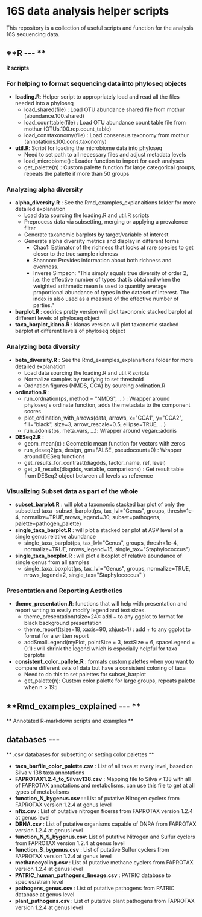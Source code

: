 # 16S data analysis helper scripts

This repository is a collection of useful scripts and function for the analysis 16S sequencing data.

## **R --- **
**R scripts**

### For helping to format sequencing data into phyloseq objects
- **loading.R**: Helper script to appropriately load and read all the files needed into a phyloseq 
	- load\_shared(file) : Load OTU abundance shared file from mothur (abundance.100.shared)
	- load\_counttable(file) : Load OTU abundance count table file from mothur (OTUs.100.rep.count_table)
	- load\_constaxonomy(file) : Load consensus taxonomy from mothur (annotations.100.cons.taxonomy)
- **util.R**: Script for loading the microbiome data into phyloseq
	- Need to set path to all necessary files and adjust metadata levels
	- load\_microbiome() : Loader function to import for each analyses
	- get\_palette(n) : Custom palette function for large categorical groups,  repeats the palette if more than 50 groups

### Analyzing alpha diversity
- **alpha\_diversity.R** : See the Rmd\_examples\_explanaitions folder for more detailed explanation
	- Load data sourcing the loading.R and util.R scripts
	- Preprocess data via subsetting, merging or applying a prevalence filter
	- Generate taxanomic barplots by target/variable of interest
	- Generate alpha diversity metrics and display in different forms
		- Chao1: Estimator of the richness that looks at rare species to get closer to the true sample richness
		- Shannon: Provides information about both richness and evenness.
		- Inverse Simpson: “This simply equals true diversity of order 2, i.e. the effective number of types that is obtained when the weighted arithmetic mean is used to quantify average proportional abundance of types in the dataset of interest. The index is also used as a measure of the effective number of parties.”
- **barplot.R** : cedrics pretty version will plot taxonomic stacked barplot at different levels of phyloseq object
- **taxa\_barplot\_kiana.R** : kianas version will plot taxonomic stacked barplot at different levels of phyloseq object

### Analyzing beta diversity
- **beta\_diversity.R** : See the Rmd\_examples\_explanaitions folder for more detailed explanation
	- Load data sourcing the loading.R and util.R scripts
	- Normalize samples by rarefying to set threshold
	- Ordnation figures (NMDS, CCA) by sourcing ordination.R
- **ordination.R** : 
	- run\_ordnation(ps, method = "NMDS", ...) : Wrapper around phyloseq's ordinate function, adds the metadata to the component scores
	- plot\_ordination\_with\_arrows(data, arrows, x="CCA1", y="CCA2", fill="black", size=3, arrow_rescale=0.5, ellipse=TRUE, ...)
	- run\_adonis(ps, meta_vars, ...): Wrapper around vegan::adonis
- **DESeq2.R** : 
	- geom_mean(x) : Geometric mean function for vectors with zeros
	- run_deseq2(ps, design, gm=FALSE, pseudocount=0) : Wrapper around DESeq functions
	- get_results_for_contrast(diagdds, factor_name, ref, level)
	- get_all_results(diagdds, variable, comparisons) : Get result table from DESeq2 object between all levels vs reference
		

### Visualizing Subset data as part of the whole
- **subset\_barplot.R** : will plot a taxonomic stacked bar plot of only the subsetted taxa
	-subset\_barplot(ps, tax\_lvl="Genus", groups, thresh=1e-4, normalize=TRUE,nrows\_legend=30, subset=pathogens, palette=pathogen\_palette)
- **single\_taxa\_barplot.R** : will plot a stacked bar plot at ASV level of a single genus relative abundance
	- single\_taxa\_barplot(ps, tax\_lvl="Genus", groups, thresh=1e-4, normalize=TRUE, nrows\_legend=15, single\_tax="Staphylococcus")
- **single\_taxa\_boxplot.R** : will plot a boxplot of relative abundance of single genus from all samples 
	- single\_taxa\_boxplot(ps, tax\_lvl="Genus", groups, normalize=TRUE, nrows\_legend=2, single_tax="Staphylococcus" )

### Presentation and Reporting Aesthetics 
- **theme\_presentation.R**: functions that will help with presentation and report writing to easily modify legend and text sizes.
	- theme\_presentation(tsize=24): add + to any ggplot to format for black background presentation
	- theme\_report(tsize=18, xaxis=90, xhjust=1) : add + to any ggplot to format for a written report
	- addSmallLegend(myPlot, pointSize = 3, textSize = 6, spaceLegend = 0.1) : will shrink the legend which is especially helpful for taxa barplots
- **consistent\_color\_pallete.R** : formats custom palettes when you want to compare different sets of data but have a consistent coloring of taxa
	- Need to do this to set palettes for subset\_barplot
	- get_palette(n): Custom color palette for large groups, repeats palette when n > 195

## **Rmd\_examples\_explained --- **
** Annotated R-markdown scripts and examples **

## **databases ---**
** .csv databases for subsetting or setting color palettes **
- **taxa\_barfile\_color\_palette.csv** : List of all taxa at every level, based on Silva v 138 taxa annotations
- **FAPROTAX1.2.4_to_Silvav138.csv** : Mapping file to Silva v 138 with all of FAPROTAX annotations and metabolisms, can use this file to get at all types of metabolisms
- **function_N_bygenus.csv** : : List of putative Nitrogen cyclers from FAPROTAX version 1.2.4 at genus level
- **nfix.csv** : List of putative nitrogen ficerss from FAPROTAX version 1.2.4 at genus level
- **DRNA.csv** : List of putative organisms capable of DNRA from FAPROTAX version 1.2.4 at genus level
- **function_N_S_bygenus.csv**: List of putative Nitrogen and Sulfur cyclers from FAPROTAX version 1.2.4 at genus level
- **function_S_bygenus.csv** : List of putative Sulfur cyclers from FAPROTAX version 1.2.4 at genus level
- **methanecycling.csv** : List of putative methane cyclers from FAPROTAX version 1.2.4 at genus level
- **PATRIC\_human\_pathogens\_lineage.csv** : PATRIC database to species/strain level
- **pathogens_genus.csv** : List of putative pathogens from PATRIC database at genus level
- **plant_pathogens.csv** : List of putative plant pathogens from FAPROTAX version 1.2.4 at genus level
